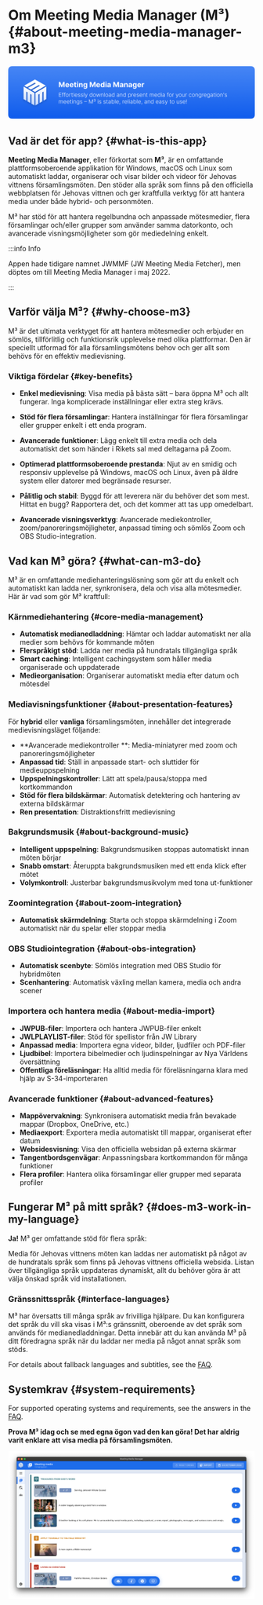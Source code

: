 # Om Meeting Media Manager (M³) {#about-meeting-media-manager-m3}

![M³ banner](./../assets/m3-banner.png)

## Vad är det för app? {#what-is-this-app}

**Meeting Media Manager**, eller förkortat som **M³**, är en omfattande plattformsoberoende applikation för Windows, macOS och Linux som automatiskt laddar, organiserar och visar bilder och videor för Jehovas vittnens församlingsmöten. Den stöder alla språk som finns på den officiella webbplatsen för Jehovas vittnen och ger kraftfulla verktyg för att hantera media under både hybrid- och personmöten.

M³ har stöd för att hantera regelbundna och anpassade mötesmedier, flera församlingar och/eller grupper som använder samma datorkonto, och avancerade visningsmöjligheter som gör mediedelning enkelt.

:::info Info

Appen hade tidigare namnet JWMMF (JW Meeting Media Fetcher), men döptes om till Meeting Media Manager i maj 2022.

:::

## Varför välja M³? {#why-choose-m3}

M³ är det ultimata verktyget för att hantera mötesmedier och erbjuder en sömlös, tillförlitlig och funktionsrik upplevelse med olika plattformar. Den är speciellt utformad för alla församlingsmötens behov och ger allt som behövs för en effektiv medievisning.

### Viktiga fördelar {#key-benefits}

- **Enkel medievisning**: Visa media på bästa sätt – bara öppna M³ och allt fungerar. Inga komplicerade inställningar eller extra steg krävs.

- **Stöd för flera församlingar**: Hantera inställningar för flera församlingar eller grupper enkelt i ett enda program.

- **Avancerade funktioner**: Lägg enkelt till extra media och dela automatiskt det som händer i Rikets sal med deltagarna på Zoom.

- **Optimerad plattformsoberoende prestanda**: Njut av en smidig och responsiv upplevelse på Windows, macOS och Linux, även på äldre system eller datorer med begränsade resurser.

- **Pålitlig och stabil**: Byggd för att leverera när du behöver det som mest. Hittat en bugg? Rapportera det, och det kommer att tas upp omedelbart.

- **Avancerade visningsverktyg**: Avancerade mediekontroller, zoom/panoreringsmöjligheter, anpassad timing och sömlös Zoom och OBS Studio-integration.

## Vad kan M³ göra? {#what-can-m3-do}

M³ är en omfattande mediehanteringslösning som gör att du enkelt och automatiskt kan ladda ner, synkronisera, dela och visa alla mötesmedier. Här är vad som gör M³ kraftfull:

### Kärnmediehantering {#core-media-management}

- **Automatisk medianedladdning**: Hämtar och laddar automatiskt ner alla medier som behövs för kommande möten
- **Flerspråkigt stöd**: Ladda ner media på hundratals tillgängliga språk
- **Smart caching**: Intelligent cachingsystem som håller media organiserade och uppdaterade
- **Medieorganisation**: Organiserar automatiskt media efter datum och mötesdel

### Mediavisningsfunktioner {#about-presentation-features}

För **hybrid** eller **vanliga** församlingsmöten, innehåller det integrerade medievisningsläget följande:

- \*\*Avancerade mediekontroller \*\*: Media-miniatyrer med zoom och panoreringsmöjligheter
- **Anpassad tid**: Ställ in anpassade start- och sluttider för medieuppspelning
- **Uppspelningskontroller**: Lätt att spela/pausa/stoppa med kortkommandon
- **Stöd för flera bildskärmar**: Automatisk detektering och hantering av externa bildskärmar
- **Ren presentation**: Distraktionsfritt medievisning

### Bakgrundsmusik {#about-background-music}

- **Intelligent uppspelning**: Bakgrundsmusiken stoppas automatiskt innan möten börjar
- **Snabb omstart**: Återuppta bakgrundsmusiken med ett enda klick efter mötet
- **Volymkontroll**: Justerbar bakgrundsmusikvolym med tona ut-funktioner

### Zoomintegration {#about-zoom-integration}

- **Automatisk skärmdelning**: Starta och stoppa skärmdelning i Zoom automatiskt när du spelar eller stoppar media

### OBS Studiointegration {#about-obs-integration}

- **Automatisk scenbyte**: Sömlös integration med OBS Studio för hybridmöten
- **Scenhantering**: Automatisk växling mellan kamera, media och andra scener

### Importera och hantera media {#about-media-import}

- **JWPUB-filer**: Importera och hantera JWPUB-filer enkelt
- **JWLPLAYLIST-filer**: Stöd för spellistor från JW Library
- **Anpassad media**: Importera egna videor, bilder, ljudfiler och PDF-filer
- **Ljudbibel**: Importera bibelmedier och ljudinspelningar av Nya Världens översättning
- **Offentliga föreläsningar**: Ha alltid media för föreläsningarna klara med hjälp av S-34-importeraren

### Avancerade funktioner {#about-advanced-features}

- **Mappövervakning**: Synkronisera automatiskt media från bevakade mappar (Dropbox, OneDrive, etc.)
- **Mediaexport**: Exportera media automatiskt till mappar, organiserat efter datum
- **Websidesvisning**: Visa den officiella websidan på externa skärmar
- **Tangentbordsgenvägar**: Anpassningsbara kortkommandon för många funktioner
- **Flera profiler**: Hantera olika församlingar eller grupper med separata profiler

## Fungerar M³ på mitt språk? {#does-m3-work-in-my-language}

**Ja!** M³ ger omfattande stöd för flera språk:

Media för Jehovas vittnens möten kan laddas ner automatiskt på något av de hundratals språk som finns på Jehovas vittnens officiella websida. Listan över tillgängliga språk uppdateras dynamiskt, allt du behöver göra är att välja önskad språk vid installationen.

### Gränssnittsspråk {#interface-languages}

M³ har översatts till många språk av frivilliga hjälpare. Du kan konfigurera det språk du vill ska visas i M³:s gränssnitt, oberoende av det språk som används för medianedladdningar. Detta innebär att du kan använda M³ på ditt föredragna språk när du laddar ner media på något annat språk som stöds.

For details about fallback languages and subtitles, see the [FAQ](faq#language-support).

## Systemkrav {#system-requirements}

For supported operating systems and requirements, see the answers in the [FAQ](faq#technical-questions).

**Prova M³ idag och se med egna ögon vad den kan göra! Det har aldrig varit enklare att visa media på församlingsmöten.**

![M³ preview](./../assets/m3-preview.png)
